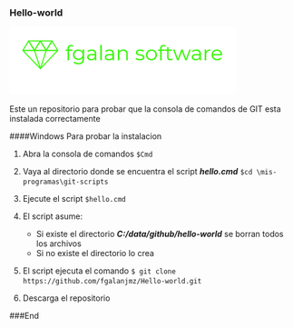 ### Hello-world
![](https://github.com/fgalanjmz/Hello-world/blob/041b7b31888c01869b6107c7adc8566841313f32/fgalanSoft-logo1.png)


Este un repositorio para probar que la consola de comandos de GIT esta instalada correctamente

####Windows
Para probar la instalacion

1. Abra la consola de comandos
`$Cmd`

2. Vaya al directorio donde se encuentra el script ***hello.cmd***
`$cd \mis-programas\git-scripts`

3. Ejecute el script 
`$hello.cmd`

4. El script asume: 
   * Si existe el directorio ***C:/data/github/hello-world*** se borran todos los archivos
   * Si no existe el directorio lo crea

5. El script ejecuta el comando 
`$ git clone https://github.com/fgalanjmz/Hello-world.git`

6. Descarga el repositorio



###End

